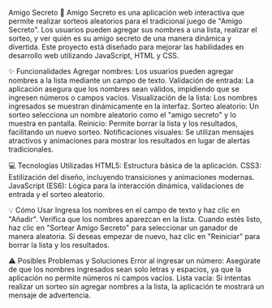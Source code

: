 Amigo Secreto 🎁
Amigo Secreto es una aplicación web interactiva que permite realizar sorteos aleatorios para el tradicional juego de "Amigo Secreto". Los usuarios pueden agregar sus nombres a una lista, realizar el sorteo, y ver quién es su amigo secreto de una manera dinámica y divertida. Este proyecto está diseñado para mejorar las habilidades en desarrollo web utilizando JavaScript, HTML y CSS.

✨ Funcionalidades
Agregar nombres: Los usuarios pueden agregar nombres a la lista mediante un campo de texto.
Validación de entrada: La aplicación asegura que los nombres sean válidos, impidiendo que se ingresen números o campos vacíos.
Visualización de la lista: Los nombres ingresados se muestran dinámicamente en la interfaz.
Sorteo aleatorio: Un sorteo selecciona un nombre aleatorio como el "amigo secreto" y lo muestra en pantalla.
Reinicio: Permite borrar la lista y los resultados, facilitando un nuevo sorteo.
Notificaciones visuales: Se utilizan mensajes atractivos y animaciones para mostrar los resultados en lugar de alertas tradicionales.

💻 Tecnologías Utilizadas
HTML5: Estructura básica de la aplicación.
CSS3: Estilización del diseño, incluyendo transiciones y animaciones modernas.
JavaScript (ES6): Lógica para la interacción dinámica, validaciones de entrada y el sorteo aleatorio.

💡 Cómo Usar
Ingresa los nombres en el campo de texto y haz clic en "Añadir".
Verifica que los nombres aparezcan en la lista.
Cuando estés listo, haz clic en "Sortear Amigo Secreto" para seleccionar un ganador de manera aleatoria.
Si deseas empezar de nuevo, haz clic en "Reiniciar" para borrar la lista y los resultados.

⚠️ Posibles Problemas y Soluciones
Error al ingresar un número: Asegúrate de que los nombres ingresados sean solo letras y espacios, ya que la aplicación no permite números ni campos vacíos.
Lista vacía: Si intentas realizar un sorteo sin agregar nombres a la lista, la aplicación te mostrará un mensaje de advertencia.

